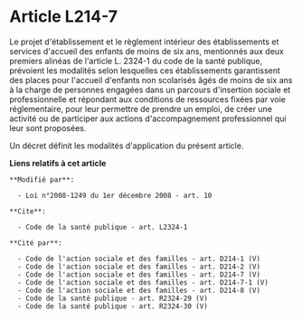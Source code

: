 # Article L214-7

Le projet d'établissement et le règlement intérieur des établissements et services d'accueil des enfants de moins de six ans,
mentionnés aux deux premiers alinéas de l'article L. 2324-1 du code de la santé publique, prévoient les modalités selon
lesquelles ces établissements garantissent des places pour l'accueil d'enfants non scolarisés âgés de moins de six ans à la
charge de personnes engagées dans un parcours d'insertion sociale et professionnelle et répondant aux conditions de
ressources fixées par voie réglementaire, pour leur permettre de prendre un emploi, de créer une activité ou de participer
aux actions d'accompagnement professionnel qui leur sont proposées.

Un décret définit les modalités d'application du présent article.

**Liens relatifs à cet article**

	**Modifié par**:

	  - Loi n°2008-1249 du 1er décembre 2008 - art. 10

	**Cite**:

	  - Code de la santé publique - art. L2324-1

	**Cité par**:

	  - Code de l'action sociale et des familles - art. D214-1 (V)
	  - Code de l'action sociale et des familles - art. D214-2 (V)
	  - Code de l'action sociale et des familles - art. D214-7 (V)
	  - Code de l'action sociale et des familles - art. D214-7-1 (V)
	  - Code de l'action sociale et des familles - art. D214-8 (V)
	  - Code de la santé publique - art. R2324-29 (V)
	  - Code de la santé publique - art. R2324-30 (V)
